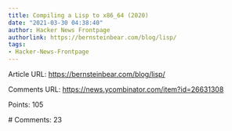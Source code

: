 ```yaml
---
title: Compiling a Lisp to x86_64 (2020)
date: "2021-03-30 04:38:40"
author: Hacker News Frontpage
authorlink: https://bernsteinbear.com/blog/lisp/
tags:
- Hacker-News-Frontpage
---
```


<p>Article URL: <a href="https://bernsteinbear.com/blog/lisp/">https://bernsteinbear.com/blog/lisp/</a></p>
<p>Comments URL: <a href="https://news.ycombinator.com/item?id=26631308">https://news.ycombinator.com/item?id=26631308</a></p>
<p>Points: 105</p>
<p># Comments: 23</p>
